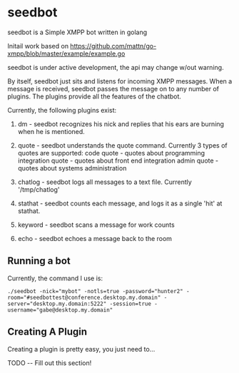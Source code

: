 seedbot
=======

seedbot is a Simple XMPP bot written in golang  

Initail work based on https://github.com/mattn/go-xmpp/blob/master/example/example.go

seedbot is under active development, the api may change w/out warning.  

By itself, seedbot just sits and listens for incoming XMPP messages.  When a message is received, seedbot passes the message on to any number of plugins.  The plugins provide all the features of the chatbot.

Currently, the following plugins exist: 

1. dm - seedbot recognizes his nick and replies that his ears are burning when he is mentioned. 

2. quote - seedbot understands the quote command.  Currently 3 types of quotes are supported: 
	code quote - quotes about programming
	integration quote - quotes about front end integration
	admin quote - quotes about systems administration

3. chatlog - seedbot logs all messages to a text file. Currently '/tmp/chatlog'

4. stathat - seedbot counts each message, and logs it as a single 'hit' at stathat.

5. keyword - seedbot scans a message for work counts

6. echo - seedbot echoes a message back to the room

Running a bot
-------------

Currently, the command I use is: 

```
./seedbot -nick="mybot" -notls=true -password="hunter2" -room="#seedbottest@conference.desktop.my.domain" -server="desktop.my.domain:5222" -session=true -username="gabe@desktop.my.domain"
```

Creating A Plugin
-----------------

Creating a plugin is pretty easy, you just need to...

TODO -- Fill out this section!

